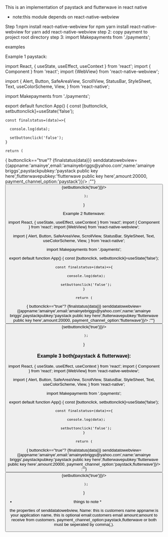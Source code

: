  
This is an implementation of paystack and flutterwave in react native

* note:this module depends on react-native-webview

Step 1:npm install react-native-webview for npm yarn install react-native-webview for yarn add react-native-webview
step 2: copy payment to project root directory
step 3:   import Makepayments from './payments';



examples

Example 1 paystack:

import React, { useState, useEffect, useContext } from 'react';
import { Component } from 'react';
import {WebView} from 'react-native-webview';

import {
  Alert,
  Button,
    SafeAreaView,
    ScrollView,
    StatusBar,
    StyleSheet,
    Text,
    useColorScheme,
    View,
  } from 'react-native';


  import Makepayments from './payments';

export default function App() {
    const [buttonclick, setbuttonclick]=useState('false');


    const finalstatus=(data)=>{

      console.log(data);

      setbuttonclick('false');
    }

    return (

  <View>
{
buttonclick=="true"?
<Makepayments senddata={(data)=>{finalstatus(data)}} senddatatowebview={{appname:'amainye',email:'amainyebriggs@yahoo.com',name:'amainye briggs',paystackpubkey:'paystack public key here',flutterwavepubkey:'flutterwave public key here',amount:20000, payment_channel_option:'paystack'}}/> :""}
<Button title="Pay now" onPress={()=>{setbuttonclick('true')}}/>

  </View>


      );
}



Example 2 flutterwave:


import React, { useState, useEffect, useContext } from 'react';
import { Component } from 'react';
import {WebView} from 'react-native-webview';

import {
  Alert,
  Button,
    SafeAreaView,
    ScrollView,
    StatusBar,
    StyleSheet,
    Text,
    useColorScheme,
    View,
  } from 'react-native';


  import Makepayments from './payments';

export default function App() {
    const [buttonclick, setbuttonclick]=useState('false');


    const finalstatus=(data)=>{

      console.log(data);

      setbuttonclick('false');
    }

    return (

  <View>
{
buttonclick=="true"?
<Makepayments senddata={(data)=>{finalstatus(data)}} senddatatowebview={{appname:'amainye',email:'amainyebriggs@yahoo.com',name:'amainye briggs',paystackpubkey:'paystack public key here',flutterwavepubkey:'flutterwave public key here',amount:20000, payment_channel_option:'flutterwave'}}/> :""}
<Button title="Pay now" onPress={()=>{setbuttonclick('true')}}/>

  </View>


      );
}


<h3 style="font-weight:bold;">Example 3 both(paystack & flutterwave):</h3>

import React, { useState, useEffect, useContext } from 'react';
import { Component } from 'react';
import {WebView} from 'react-native-webview';

import {
  Alert,
  Button,
    SafeAreaView,
    ScrollView,
    StatusBar,
    StyleSheet,
    Text,
    useColorScheme,
    View,
  } from 'react-native';


  import Makepayments from './payments';

export default function App() {
    const [buttonclick, setbuttonclick]=useState('false');


    const finalstatus=(data)=>{

      console.log(data);

      setbuttonclick('false');
    }

    return (

  <View>
{
buttonclick=="true"?
<Makepayments senddata={(data)=>{finalstatus(data)}} senddatatowebview={{appname:'amainye',email:'amainyebriggs@yahoo.com',name:'amainye briggs',paystackpubkey:'paystack public key here',flutterwavepubkey:'flutterwave public key here',amount:20000, payment_channel_option:'paystack,flutterwave'}}/> :""}
<Button title="Pay now" onPress={()=>{setbuttonclick('true')}}/>

  </View>


      );
}


* things to note *

the properties of senddatatowebview,
Name: this is customers name
appname:is your application name, this is optional
email:customers email
amount:amount to receive from customers.
payment_channel_option:paystack,flutterwave or both must be seperated by comma(,).


